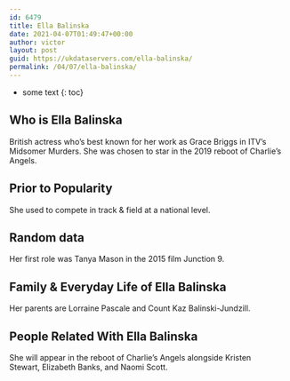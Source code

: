 ```yaml
---
id: 6479
title: Ella Balinska
date: 2021-04-07T01:49:47+00:00
author: victor
layout: post
guid: https://ukdataservers.com/ella-balinska/
permalink: /04/07/ella-balinska/
---
```


* some text
{: toc}


## Who is Ella Balinska



British actress who&#8217;s best known for her work as Grace Briggs in ITV&#8217;s Midsomer Murders. She was chosen to star in the 2019 reboot of Charlie&#8217;s Angels.

                
                
                
## Prior to Popularity



She used to compete in track & field at a national level.

                
                
                
## Random data



Her first role was Tanya Mason in the 2015 film Junction 9.

                
                
                
## Family & Everyday Life of Ella Balinska



Her parents are Lorraine Pascale and Count Kaz Balinski-Jundzill.

                
                
                
## People Related With Ella Balinska



She will appear in the reboot of Charlie&#8217;s Angels alongside Kristen Stewart, Elizabeth Banks, and Naomi Scott.

                
              
            
          
          
          